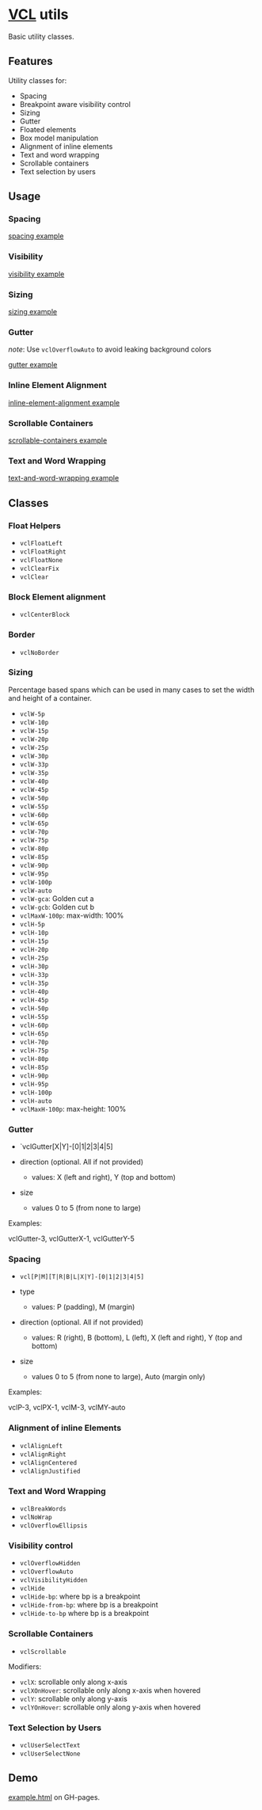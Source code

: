 # [VCL](https://vcl.github.io/) utils

Basic utility classes.

## Features

Utility classes for:

- Spacing
- Breakpoint aware visibility control
- Sizing
- Gutter
- Floated elements
- Box model manipulation
- Alignment of inline elements
- Text and word wrapping
- Scrollable containers
- Text selection by users

## Usage

### Spacing

[spacing example](/demo/example-spacing.html)

### Visibility

[visibility example](/demo/example-visibility.html)

### Sizing

[sizing example](/demo/example-sizing.html)

### Gutter

*note*: Use `vclOverflowAuto` to avoid leaking background colors

[gutter example](/demo/example-gutter.html)

### Inline Element Alignment

[inline-element-alignment example](/demo/example-inline-element-alignment.html)

### Scrollable Containers

[scrollable-containers example](/demo/example-scrollable-containers.html)

### Text and Word Wrapping

[text-and-word-wrapping example](/demo/example-text-and-word-wrapping.html)

## Classes

### Float Helpers

- `vclFloatLeft`
- `vclFloatRight`
- `vclFloatNone`
- `vclClearFix`
- `vclClear`

### Block Element alignment

- `vclCenterBlock`

### Border

- `vclNoBorder`

### Sizing

Percentage based spans which can be used in many cases to set the
width and height of a container.

- `vclW-5p`
- `vclW-10p`
- `vclW-15p`
- `vclW-20p`
- `vclW-25p`
- `vclW-30p`
- `vclW-33p`
- `vclW-35p`
- `vclW-40p`
- `vclW-45p`
- `vclW-50p`
- `vclW-55p`
- `vclW-60p`
- `vclW-65p`
- `vclW-70p`
- `vclW-75p`
- `vclW-80p`
- `vclW-85p`
- `vclW-90p`
- `vclW-95p`
- `vclW-100p`
- `vclW-auto`
- `vclW-gca`: Golden cut a
- `vclW-gcb`: Golden cut b
- `vclMaxW-100p`: max-width: 100%
- `vclH-5p`
- `vclH-10p`
- `vclH-15p`
- `vclH-20p`
- `vclH-25p`
- `vclH-30p`
- `vclH-33p`
- `vclH-35p`
- `vclH-40p`
- `vclH-45p`
- `vclH-50p`
- `vclH-55p`
- `vclH-60p`
- `vclH-65p`
- `vclH-70p`
- `vclH-75p`
- `vclH-80p`
- `vclH-85p`
- `vclH-90p`
- `vclH-95p`
- `vclH-100p`
- `vclH-auto`
- `vclMaxH-100p`: max-height: 100%

### Gutter

- `vclGutter[X|Y]-[0|1|2|3|4|5]

- direction (optional. All if not provided)
  - values:
      X (left and right), Y (top and bottom)
- size
  - values 0 to 5 (from none to large)

Examples:

vclGutter-3, vclGutterX-1, vclGutterY-5

### Spacing

- `vcl[P|M][T|R|B|L|X|Y]-[0|1|2|3|4|5]`

- type
  - values: P (padding), M (margin)

- direction (optional. All if not provided)
  - values:
      R (right), B (bottom), L (left), X (left and right), Y (top and bottom)

- size
  - values 0 to 5 (from none to large), Auto (margin only)

Examples:

vclP-3, vclPX-1, vclM-3, vclMY-auto


### Alignment of inline Elements

- `vclAlignLeft`
- `vclAlignRight`
- `vclAlignCentered`
- `vclAlignJustified`

### Text and Word Wrapping

- `vclBreakWords`
- `vclNoWrap`
- `vclOverflowEllipsis`

### Visibility control

- `vclOverflowHidden`
- `vclOverflowAuto`
- `vclVisibilityHidden` 
- `vclHide`
- `vclHide-bp`: where bp is a breakpoint
- `vclHide-from-bp`: where bp is a breakpoint
- `vclHide-to-bp` where bp is a breakpoint

### Scrollable Containers

- `vclScrollable`

Modifiers:

- `vclX`: scrollable only along x-axis
- `vclXOnHover`: scrollable only along x-axis when hovered
- `vclY`: scrollable only along y-axis
- `vclYOnHover`: scrollable only along y-axis when hovered

### Text Selection by Users

- `vclUserSelectText`
- `vclUserSelectNone`

## Demo

[example.html](/demo/example.html) on GH-pages.
